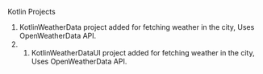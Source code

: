 Kotlin Projects

1. KotlinWeatherData project added for fetching weather in the city, Uses OpenWeatherData API.
2. 1. KotlinWeatherDataUI project added for fetching weather in the city, Uses OpenWeatherData API.
